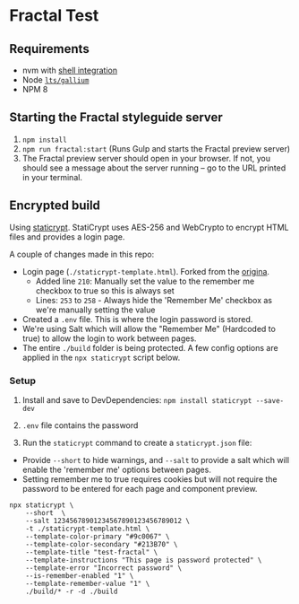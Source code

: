 # Fractal Test

## Requirements

-   nvm with [shell integration](https://github.com/nvm-sh/nvm#bash)
-   Node [`lts/gallium`](https://nodejs.dev/en/about/releases/)
-   NPM 8

## Starting the Fractal styleguide server

1. `npm install`
2. `npm run fractal:start` (Runs Gulp and starts the Fractal preview server)
3. The Fractal preview server should open in your browser. If not, you should see a message about the server running – go to the URL printed in your terminal.

## Encrypted build

Using [staticrypt](https://github.com/robinmoisson/staticrypt). StatiCrypt uses AES-256 and WebCrypto to encrypt HTML files and provides a login page.

A couple of changes made in this repo:

* Login page (`./staticrypt-template.html`). Forked from the [origina](https://raw.githubusercontent.com/robinmoisson/staticrypt/main/lib/password_template.html).
  * Added line `210`: Manually set the value to the remember me checkbox to true so this is always set
  * Lines: `253` to `258` - Always hide the 'Remember Me' checkbox as we're manually setting the value
* Created a `.env` file. This is where the login password is stored.
* We're using Salt which will allow the "Remember Me" (Hardcoded to true) to allow the login to work between pages.
* The entire `./build` folder is being protected. A few config options are applied in the `npx staticrypt` script below.

### Setup

1. Install and save to DevDependencies: `npm install staticrypt --save-dev`

2. `.env` file contains the password

3. Run the `staticrypt` command to create a `staticrypt.json` file:
 - Provide `--short` to hide warnings, and `--salt` to provide a salt which will enable the 'remember me' options between pages.
 - Setting remember me to true requires cookies but will not require the password to be entered for each page and component preview.

```
npx staticrypt \
    --short  \
    --salt 12345678901234567890123456789012 \
    -t ./staticrypt-template.html \
    --template-color-primary "#9c0067" \
    --template-color-secondary "#213B70" \
    --template-title "test-fractal" \
    --template-instructions "This page is password protected" \
    --template-error "Incorrect password" \
    --is-remember-enabled "1" \
    --template-remember-value "1" \
    ./build/* -r -d ./build
```
